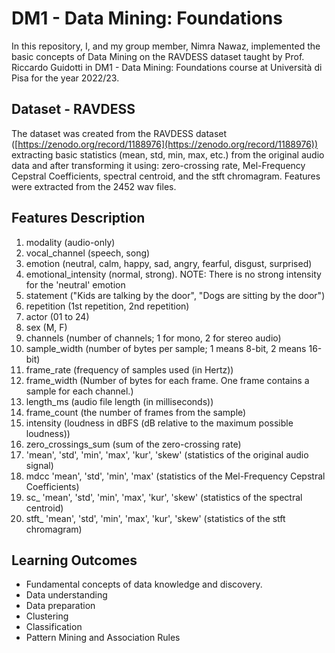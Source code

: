 # DM1 - Data Mining: Foundations

In this repository, I, and my group member, Nimra Nawaz, implemented the basic concepts  of Data Mining on the RAVDESS dataset taught by Prof. Riccardo Guidotti in DM1 - Data Mining: Foundations course at Università di Pisa for the year 2022/23.

## Dataset - RAVDESS

The dataset was created from the RAVDESS dataset ([https://zenodo.org/record/1188976](https://zenodo.org/record/1188976)) extracting basic statistics (mean, std, min, max, etc.) from the original audio data and after transforming it using: zero-crossing rate, Mel-Frequency Cepstral Coefficients, spectral centroid, and the stft chromagram. Features were extracted from the 2452 wav files.

## Features Description

1. modality (audio-only)
2. vocal_channel (speech, song)
3. emotion (neutral, calm, happy, sad, angry, fearful, disgust, surprised)
4. emotional_intensity (normal, strong). NOTE: There is no strong intensity for the 'neutral' emotion
5. statement ("Kids are talking by the door", "Dogs are sitting by the door")
6. repetition (1st repetition, 2nd repetition)
7. actor (01 to 24)
8. sex (M, F)
9. channels (number of channels; 1 for mono, 2 for stereo audio)
10. sample_width (number of bytes per sample; 1 means 8-bit, 2 means 16-bit)
11. frame_rate (frequency of samples used (in Hertz))
12. frame_width (Number of bytes for each frame. One frame contains a sample for each channel.)
13. length_ms (audio file length (in milliseconds))
14. frame_count (the number of frames from the sample)
15. intensity (loudness in dBFS (dB relative to the maximum possible loudness))
16. zero_crossings_sum (sum of the zero-crossing rate)
17. 'mean', 'std', 'min', 'max', 'kur', 'skew' (statistics of the original audio signal)
18. mdcc 'mean', 'std', 'min', 'max' (statistics of the Mel-Frequency Cepstral Coefficients)
19. sc_ 'mean', 'std', 'min', 'max', 'kur', 'skew' (statistics of the spectral centroid)
20. stft_ 'mean', 'std', 'min', 'max', 'kur', 'skew' (statistics of the stft chromagram)

## Learning Outcomes

* Fundamental concepts of data knowledge and discovery.
* Data understanding
* Data preparation
* Clustering
* Classification
* Pattern Mining and Association Rules
